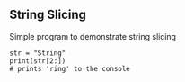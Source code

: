 ## String Slicing
Simple program to demonstrate string slicing



    str = "String"
    print(str[2:])
    # prints 'ring' to the console
    
